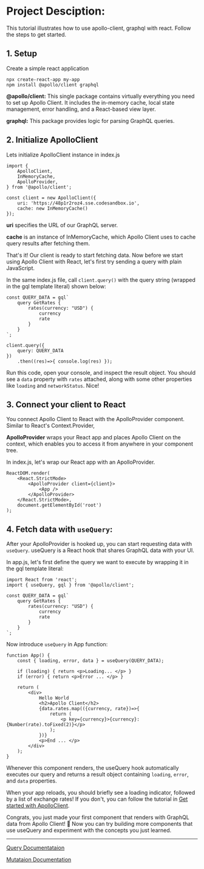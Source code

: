 # Project Desciption:
This tutorial illustrates how to use apollo-client, graphql with react. Follow the steps to get started.

## 1. Setup
Create a simple react application
```
npx create-react-app my-app
npm install @apollo/client graphql
```
**@apollo/client:** This single package contains virtually everything you need to set up Apollo Client. It includes the in-memory cache, local state management, error handling, and a React-based view layer.

**graphql:** This package provides logic for parsing GraphQL queries.

## 2. Initialize ApolloClient
Lets initialize ApolloClient instance in index.js
```
import {
    ApolloClient,
    InMemoryCache,
    ApolloProvider,
} from '@apollo/client';

const client = new ApolloClient({
    uri: 'https://48p1r2roz4.sse.codesandbox.io',
    cache: new InMemoryCache()
});
```
**uri** specifies the URL of our GraphQL server.

**cache** is an instance of InMemoryCache, which Apollo Client uses to cache query results after fetching them.

That's it! Our client is ready to start fetching data. Now before we start using Apollo Client with React, let's first try sending a query with plain JavaScript.

In the same index.js file, call ```client.query()``` with the query string (wrapped in the gql template literal) shown below:
```
const QUERY_DATA = gql`
    query GetRates {
        rates(currency: "USD") {
            currency
            rate
        }
    }
`;

client.query({
    query: QUERY_DATA
})
    .then((res)=>{ console.log(res) });
```
Run this code, open your console, and inspect the result object. You should see a ```data``` property with ```rates``` attached, along with some other properties like ```loading``` and ```networkStatus```. Nice!

## 3. Connect your client to React
You connect Apollo Client to React with the ApolloProvider component. Similar to React's Context.Provider, 

**ApolloProvider** wraps your React app and places Apollo Client on the context, which enables you to access it from anywhere in your component tree.

In index.js, let's wrap our React app with an ApolloProvider.
```
ReactDOM.render(
    <React.StrictMode>
        <ApolloProvider client={client}>
            <App />
        </ApolloProvider>
    </React.StrictMode>,
    document.getElementById('root')
);
```

## 4. Fetch data with ```useQuery```:
After your ApolloProvider is hooked up, you can start requesting data with ```useQuery```. useQuery is a React hook that shares GraphQL data with your UI.

In app.js, let's first define the query we want to execute by wrapping it in the gql template literal:
```
import React from 'react';
import { useQuery, gql } from '@apollo/client';

const QUERY_DATA = gql`
    query GetRates {
        rates(currency: "USD") {
            currency
            rate
        }
    }
`;
```
Now introduce ```useQuery``` in App function:
```
function App() {
    const { loading, error, data } = useQuery(QUERY_DATA);
    
    if (loading) { return <p>Loading... </p> }
    if (error) { return <p>Error ... </p> }

    return (
        <div>
            Hello World
            <h2>Apollo Client</h2>
            {data.rates.map(({currency, rate})=>{
                return (
                    <p key={currency}>{currency}: {Number(rate).toFixed(2)}</p>
                );
            })}
            <p>End ... </p>
        </div>
    );
}
```
Whenever this component renders, the useQuery hook automatically executes our query and returns a result object containing ```loading```, ```error```, and ```data``` properties.

When your app reloads, you should briefly see a loading indicator, followed by a list of exchange rates! If you don't, you can follow the tutorial in [Get started with ApolloClient](https://www.apollographql.com/docs/react/get-started/).

Congrats, you just made your first component that renders with GraphQL data from Apollo Client! 🎉 Now you can try building more components that use useQuery and experiment with the concepts you just learned.

------------------------------------------------------------
[Query Documentataion](https://www.apollographql.com/docs/react/data/queries/)


[Mutataion Documentation](https://www.apollographql.com/docs/react/data/mutations/)